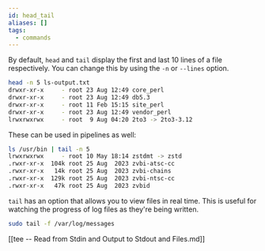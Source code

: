 ```yaml
---
id: head_tail
aliases: []
tags:
  - commands
---
```


By default, `head` and `tail` display the first and last 10 lines of a file
respectively. You can change this by using the `-n` or `--lines` option.

```bash
head -n 5 ls-output.txt
drwxr-xr-x     - root 23 Aug 12:49 core_perl
drwxr-xr-x     - root 23 Aug 12:49 db5.3
drwxr-xr-x     - root 11 Feb 15:15 site_perl
drwxr-xr-x     - root 23 Aug 12:49 vendor_perl
lrwxrwxrwx     - root  9 Aug 04:20 2to3 -> 2to3-3.12
```
These can be used in pipelines as well:

```bash
ls /usr/bin | tail -n 5
lrwxrwxrwx     - root 10 May 18:14 zstdmt -> zstd
.rwxr-xr-x  104k root 25 Aug  2023 zvbi-atsc-cc
.rwxr-xr-x   14k root 25 Aug  2023 zvbi-chains
.rwxr-xr-x  129k root 25 Aug  2023 zvbi-ntsc-cc
.rwxr-xr-x   47k root 25 Aug  2023 zvbid
```
`tail` has an option that allows you to view files in real time. This is useful
for watching the progress of log files as they're being written.

```bash
sudo tail -f /var/log/messages
```
[[tee -- Read from Stdin and Output to Stdout and Files.md]]

